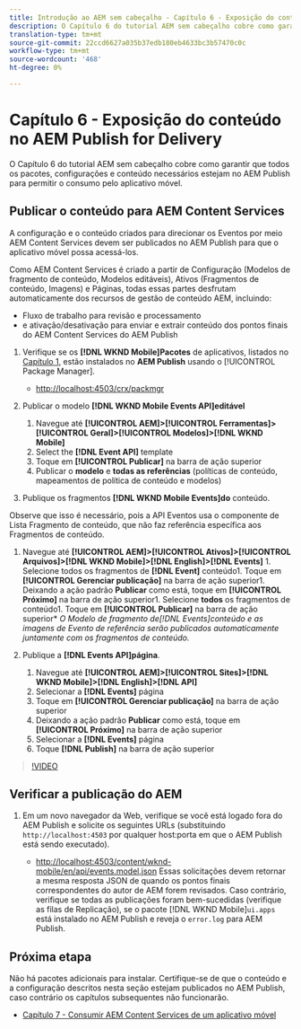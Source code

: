 ```yaml
---
title: Introdução ao AEM sem cabeçalho - Capítulo 6 - Exposição do conteúdo no AEM Publish como JSON
description: O Capítulo 6 do tutorial AEM sem cabeçalho cobre como garantir que todos os pacotes, configurações e conteúdo necessários estejam no AEM Publish para permitir o consumo do aplicativo móvel.
translation-type: tm+mt
source-git-commit: 22ccd6627a035b37edb180eb4633bc3b57470c0c
workflow-type: tm+mt
source-wordcount: '468'
ht-degree: 0%

---
```



# Capítulo 6 - Exposição do conteúdo no AEM Publish for Delivery

O Capítulo 6 do tutorial AEM sem cabeçalho cobre como garantir que todos os pacotes, configurações e conteúdo necessários estejam no AEM Publish para permitir o consumo pelo aplicativo móvel.

## Publicar o conteúdo para AEM Content Services

A configuração e o conteúdo criados para direcionar os Eventos por meio AEM Content Services devem ser publicados no AEM Publish para que o aplicativo móvel possa acessá-los.

Como AEM Content Services é criado a partir de Configuração (Modelos de fragmento de conteúdo, Modelos editáveis), Ativos (Fragmentos de conteúdo, Imagens) e Páginas, todas essas partes desfrutam automaticamente dos recursos de gestão de conteúdo AEM, incluindo:

* Fluxo de trabalho para revisão e processamento
* e ativação/desativação para enviar e extrair conteúdo dos pontos finais do AEM Content Services do AEM Publish

1. Verifique se os **[!DNL WKND Mobile]Pacotes** de aplicativos, listados no [Capítulo 1](./chapter-1.md#wknd-mobile-application-packages), estão instalados no **AEM Publish** usando o [!UICONTROL Package Manager].
   * [http://localhost:4503/crx/packmgr](http://localhost:4503/crx/packmgr)

1. Publicar o modelo **[!DNL WKND Mobile Events API]editável**
   1. Navegue até **[!UICONTROL AEM]>[!UICONTROL Ferramentas]>[!UICONTROL Geral]>[!UICONTROL Modelos]>[!DNL WKND Mobile]**
   1. Select the **[!DNL Event API]** template
   1. Toque em **[!UICONTROL Publicar]** na barra de ação superior
   1. Publicar o **modelo** e **todas as referências** (políticas de conteúdo, mapeamentos de política de conteúdo e modelos)

1. Publique os fragmentos **[!DNL WKND Mobile Events]do** conteúdo.

Observe que isso é necessário, pois a API Eventos usa o componente de Lista Fragmento de conteúdo, que não faz referência específica aos Fragmentos de conteúdo.
1. Navegue até **[!UICONTROL AEM]>[!UICONTROL Ativos]>[!UICONTROL Arquivos]>[!DNL WKND Mobile]>[!DNL English]>[!DNL Events]** 1. Selecione todos os fragmentos de **[!DNL Event]** conteúdo1. Toque em **[!UICONTROL Gerenciar publicação]** na barra de ação superior1. Deixando a ação padrão **Publicar** como está, toque em **[!UICONTROL Próximo]** na barra de ação superior1. Selecione **todos** os fragmentos de conteúdo1. Toque em **[!UICONTROL Publicar]** na barra de ação superior* *O Modelo de fragmento de[!DNL Events]conteúdo e as imagens de Evento de referência serão publicados automaticamente juntamente com os fragmentos de conteúdo.*

1. Publique a **[!DNL Events API]página**.
   1. Navegue até **[!UICONTROL AEM]>[!UICONTROL Sites]>[!DNL WKND Mobile]>[!DNL English]>[!DNL API]**
   1. Selecionar a **[!DNL Events]** página
   1. Toque em **[!UICONTROL Gerenciar publicação]** na barra de ação superior
   1. Deixando a ação padrão **Publicar** como está, toque em **[!UICONTROL Próximo]** na barra de ação superior
   1. Selecionar a **[!DNL Events]** página
   1. Toque **[!DNL Publish]** na barra de ação superior

>[!VIDEO](https://video.tv.adobe.com/v/28343/?quality=12&learn=on)

## Verificar a publicação do AEM

1. Em um novo navegador da Web, verifique se você está logado fora do AEM Publish e solicite os seguintes URLs (substituindo `http://localhost:4503` por qualquer host:porta em que o AEM Publish está sendo executado).

   * [http://localhost:4503/content/wknd-mobile/en/api/events.model.json](http://localhost:4503/content/wknd-mobile/en/api/events.model.tidy.json)
   Essas solicitações devem retornar a mesma resposta JSON de quando os pontos finais correspondentes do autor de AEM forem revisados. Caso contrário, verifique se todas as publicações foram bem-sucedidas (verifique as filas de Replicação), se o pacote [!DNL WKND Mobile]`ui.apps` está instalado no AEM Publish e reveja o `error.log` para AEM Publish.

## Próxima etapa

Não há pacotes adicionais para instalar. Certifique-se de que o conteúdo e a configuração descritos nesta seção estejam publicados no AEM Publish, caso contrário os capítulos subsequentes não funcionarão.

* [Capítulo 7 - Consumir AEM Content Services de um aplicativo móvel](./chapter-7.md)
